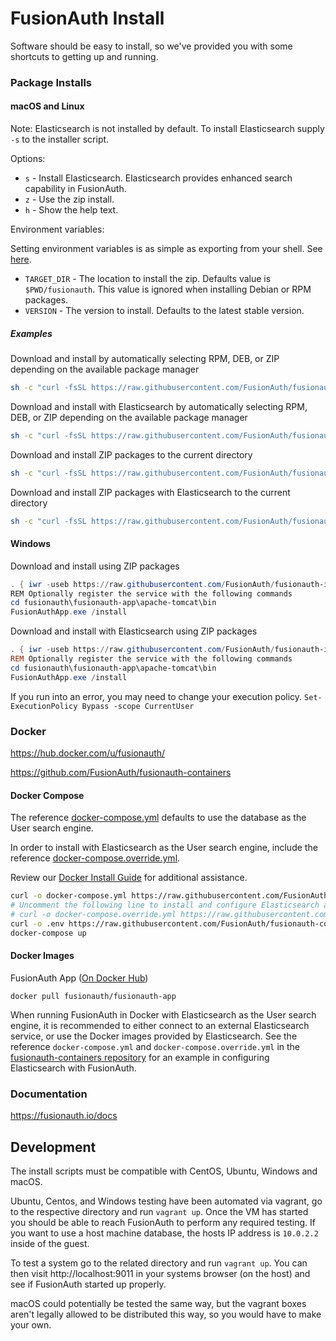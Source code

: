 # FusionAuth Install

Software should be easy to install, so we've provided you with some shortcuts to getting up and running. 

### Package Installs

#### macOS and Linux

Note: Elasticsearch is not installed by default. To install Elasticsearch supply `-s` to the installer script.

Options:

* `s` - Install Elasticsearch. Elasticsearch provides enhanced search capability in FusionAuth.
* `z` - Use the zip install.
* `h` - Show the help text.

Environment variables:

Setting environment variables is as simple as exporting from your shell. See [here](https://en.wikipedia.org/wiki/Environment_variable#Assignment).
* `TARGET_DIR` - The location to install the zip. Defaults value is `$PWD/fusionauth`. This value is ignored when installing Debian or RPM packages.
* `VERSION` - The version to install. Defaults to the latest stable version.

##### Examples

Download and install by automatically selecting RPM, DEB, or ZIP depending on the available package manager
```bash
sh -c "curl -fsSL https://raw.githubusercontent.com/FusionAuth/fusionauth-install/master/install.sh | sh"
```

Download and install with Elasticsearch by automatically selecting RPM, DEB, or ZIP depending on the available package manager
```bash
sh -c "curl -fsSL https://raw.githubusercontent.com/FusionAuth/fusionauth-install/master/install.sh | sh -s - -s"
```

Download and install ZIP packages to the current directory
```bash
sh -c "curl -fsSL https://raw.githubusercontent.com/FusionAuth/fusionauth-install/master/install.sh | sh -s - -z"
```

Download and install ZIP packages with Elasticsearch to the current directory
```bash
sh -c "curl -fsSL https://raw.githubusercontent.com/FusionAuth/fusionauth-install/master/install.sh | sh -s - -zs"
```

#### Windows

Download and install using ZIP packages
```powershell
. { iwr -useb https://raw.githubusercontent.com/FusionAuth/fusionauth-install/master/install.ps1 } | iex; install
REM Optionally register the service with the following commands
cd fusionauth\fusionauth-app\apache-tomcat\bin
FusionAuthApp.exe /install
```

Download and install with Elasticsearch using ZIP packages
```powershell
. { iwr -useb https://raw.githubusercontent.com/FusionAuth/fusionauth-install/master/install.ps1 } | iex; install -includeSearch 1
REM Optionally register the service with the following commands
cd fusionauth\fusionauth-app\apache-tomcat\bin
FusionAuthApp.exe /install
```

If you run into an error, you may need to change your execution policy. `Set-ExecutionPolicy Bypass -scope CurrentUser`

### Docker

https://hub.docker.com/u/fusionauth/

https://github.com/FusionAuth/fusionauth-containers

#### Docker Compose
The reference [docker-compose.yml](https://raw.githubusercontent.com/FusionAuth/fusionauth-containers/master/docker/fusionauth/docker-compose.yml) defaults to use the database as the User search engine.

In order to install with Elasticsearch as the User search engine, include the reference  [docker-compose.override.yml](https://raw.githubusercontent.com/FusionAuth/fusionauth-containers/master/docker/fusionauth/docker-compose.override.yml).

Review our [Docker Install Guide](https://fusionauth.io/docs/v1/tech/installation-guide/docker) for additional assistance.

```bash
curl -o docker-compose.yml https://raw.githubusercontent.com/FusionAuth/fusionauth-containers/master/docker/fusionauth/docker-compose.yml
# Uncomment the following line to install and configure Elasticsearch as the User search engine
# curl -o docker-compose.override.yml https://raw.githubusercontent.com/FusionAuth/fusionauth-containers/master/docker/fusionauth/docker-compose.override.yml
curl -o .env https://raw.githubusercontent.com/FusionAuth/fusionauth-containers/master/docker/fusionauth/.env
docker-compose up
```

#### Docker Images

FusionAuth App ([On Docker Hub](https://hub.docker.com/r/fusionauth/fusionauth-app/))

```
docker pull fusionauth/fusionauth-app
```

When running FusionAuth in Docker with Elasticsearch as the User search engine, it is recommended to either connect to an external Elasticsearch service, or use the Docker images provided by Elasticsearch. See the reference `docker-compose.yml` and `docker-compose.override.yml` in the [fusionauth-containers repository](https://github.com/FusionAuth/fusionauth-containers/tree/master/docker/fusionauth) for an example in configuring Elasticsearch with FusionAuth. 

### Documentation

https://fusionauth.io/docs

## Development

The install scripts must be compatible with CentOS, Ubuntu, Windows and macOS.

Ubuntu, Centos, and Windows testing have been automated via vagrant, go to the respective directory and run `vagrant up`. Once the VM has started you should be able to reach FusionAuth to perform any required testing. If you want to use a host machine database, the hosts IP address is `10.0.2.2` inside of the guest.

To test a system go to the related directory and run `vagrant up`. You can then visit http://localhost:9011 in your systems browser (on the host) and see if FusionAuth started up properly.

macOS could potentially be tested the same way, but the vagrant boxes aren't legally allowed to be distributed this way, so you would have to make your own. 
